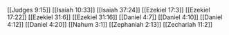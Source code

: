 [[Judges 9:15]]
[[Isaiah 10:33]]
[[Isaiah 37:24]]
[[Ezekiel 17:3]]
[[Ezekiel 17:22]]
[[Ezekiel 31:6]]
[[Ezekiel 31:16]]
[[Daniel 4:7]]
[[Daniel 4:10]]
[[Daniel 4:12]]
[[Daniel 4:20]]
[[Nahum 3:1]]
[[Zephaniah 2:13]]
[[Zechariah 11:2]]
